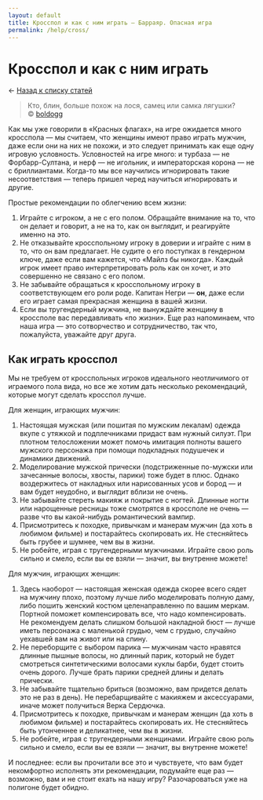 ```yaml
---
layout: default
title: Кросспол и как с ним играть — Барраяр. Опасная игра
permalink: /help/cross/
---
```


# Кросспол и как с ним играть

&larr; [Назад к списку статей](/help/)

>Кто, блин, больше похож на лося, самец или самка лягушки?  
© [boldogg](http://myrngwaur.livejournal.com/705918.html?thread=9300350#t9300350)

Как мы уже говорили в «Красных флагах», на игре ожидается много кросспола — мы считаем, что женщины имеют право играть мужчин, даже если они на них не похожи, и
это следует принимать как еще одну игровую условность. Условностей на игре много: и турбаза — не Форбарр-Султана, и нерф — не игольник, и императорская корона — не с бриллиантами. Когда-то мы все научились игнорировать такие несоответствия — теперь пришел черед научиться игнорировать и другие.

Простые рекомендации по облегчению всем жизни:

1. Играйте с игроком, а не с его полом. Обращайте внимание на то, что он делает и говорит, а не на то, как он выглядит, и реагируйте именно на это.
2. Не отказывайте кросспольному игроку в доверии и играйте с ним в то, что он вам предлагает. Не судите о его поступках в гендерном ключе, даже если вам кажется, что «Майлз бы никогда». Каждый игрок имеет право интерпретировать роль как он хочет, и это совершенно не связано с его полом.
3. Не забывайте обращаться к кросспольному игроку в соответствующем его роли роде. Капитан Негри — __он__, даже если его играет самая прекрасная женщина в вашей жизни.
4. Если вы тругендерный мужчина, не вынуждайте женщину в кроссполе вас передавливать «по жизни». Еще раз напоминаем, что наша игра — это сотворчество и сотрудничество, так что, пожалуйста, уважайте друг друга.

## Как играть кросспол

Мы не требуем от кросспольных игроков идеального неотличимого от играемого пола вида, но все же хотим дать несколько рекомендаций, которые могут сделать кросспол лучше.

Для женщин, играющих мужчин:

1. Настоящая мужская (или пошитая по мужским лекалам) одежда вкупе с утяжкой и подплечниками придаст вам нужный силуэт. При плотном телосложении может помочь имитация полноты вашего мужского персонажа при помощи подкладных подушечек и динамики движений.
2. Моделирование мужской прически (подстриженные по-мужски или зачесанные волосы, хвосты, парики) тоже будет в плюс. Однако воздержитесь от накладных или нарисованных усов и бород — и вам будет неудобно, и выглядит вблизи не очень.
3. Не забывайте стереть макияж и покрытие с ногтей. Длинные ногти или нарощенные ресницы тоже смотрятся в кроссполе не очень — разве что вы какой-нибудь романтический вампир.
4. Присмотритесь к походке, привычкам и манерам мужчин (да хоть в любимом фильме) и постарайтесь скопировать их. Не стесняйтесь быть грубее и шумнее, чем вы в жизни.
5. Не робейте, играя с тругендерными мужчинами. Играйте свою роль сильно и смело, если вы ее взяли — значит, вы внутренне можете!

Для мужчин, играющих женщин:

1. Здесь наоборот — настоящая женская одежда скорее всего сядет на мужчину плохо, поэтому лучше либо моделировать полную даму, либо пошить женский костюм целенаправленно по вашим меркам. Портной поможет компенсировать все, что надо компенсировать. Не рекомендуем делать слишком большой накладной бюст — лучше иметь персонажа с маленькой грудью, чем с грудью, случайно уехавшей вам на живот или на спину.
2. Не переборщите с выбором парика — мужчинам часто нравятся длинные пышные волосы, но длинный парик, который не будет смотреться синтетическими волосами куклы барби, будет стоить очень дорого. Лучше брать парики средней длины и делать прически.
3. Не забывайте тщательно бриться (возможно, вам придется делать это не раз в день). Не перебарщивайте с макияжем и аксессуарами, иначе может получиться Верка Сердючка.
4. Присмотритесь к походке, привычкам и манерам женщин (да хоть в любимом фильме) и постарайтесь скопировать их. Не стесняйтесь быть утонченнее и деликатнее, чем вы в жизни.
5. Не робейте, играя с тругендерными женщинами. Играйте свою роль сильно и смело, если вы ее взяли — значит, вы внутренне можете!

И последнее: если вы прочитали все это и чувствуете, что вам будет некомфортно исполнять эти рекомендации, подумайте еще раз — возможно, вам и не стоит ехать на нашу игру? Разочароваться уже на полигоне будет обидно.
